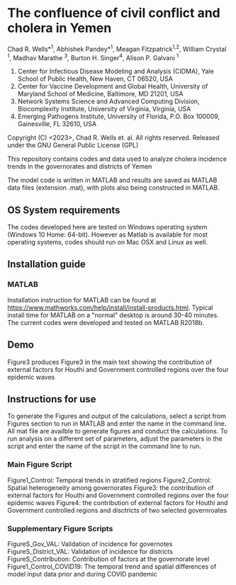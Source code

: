 # The confluence of civil conflict and cholera in Yemen
Chad R. Wells*<sup>1</sup>, Abhishek Pandey*<sup>1</sup>, Meagan Fitzpatrick<sup>1,2</sup>, William Crystal <sup>1</sup>, Madhav Marathe <sup>3</sup>, Burton H. Singer<sup>4</sup>, Alison P. Galvani <sup>1</sup>

1. Center for Infectious Disease Modeling and Analysis (CIDMA), Yale School of Public Health, New Haven, CT 06520, USA
2. Center for Vaccine Development and Global Health, University of Maryland School of Medicine, Baltimore, MD 21201, USA
3. Network Systems Science and Advanced Computing Division, Biocomplexity Institute, University of Virginia, Virginia, USA
4. Emerging Pathogens Institute, University of Florida, P.O. Box 100009, Gainesville, FL 32610, USA

Copyright (C) <2023>, Chad R. Wells et. al. All rights reserved. Released under the GNU General Public License (GPL)

This repository contains codes and data used to analyze cholera incidence trends in the governorates and districts of Yemen

The model code is written in MATLAB and results are saved as MATLAB data files (extension .mat), with plots also being constructed in MATLAB. 

## OS System requirements
The codes developed here are tested on Windows operating system (Windows 10 Home: 64-bit). However as Matlab is available for most operating systems, codes should run on Mac OSX and Linux as well.

## Installation guide
### MATLAB
Installation instruction for MATLAB can be found at https://www.mathworks.com/help/install/install-products.html. Typical install time for MATLAB on a "normal" desktop is around 30-40 minutes. The current codes were developed and tested on MATLAB R2018b.

## Demo
Figure3 produces Figure3 in the main text showing the contribution of external factors for Houthi and Government controlled regions over the four epidemic waves

## Instructions for use
To generate the Figures and output of the calculations, select a script from Figures section to run in MATLAB and enter the name in the command line. All mat file are availble to generate figures and conduct the calculations. To run analysis on a different set of parameters, adjust the parameters in the script and enter the name of the script in the command line to run.

### Main Figure Script
Figure1_Control: Temporal trends in stratified regions
Figure2_Control: Spatial heterogeneity among governorates
Figure3: the contribution of external factors for Houthi and Government controlled regions over the four epidemic waves
Figure4: the contribution of external factors for Houthi and Government controlled regions and disctricts of two selected governroates

### Supplementary Figure Scripts
FigureS_Gov_VAL: Validation of incidence for governotes
FigureS_District_VAL: Validation of incidence for districts
FigureS_Contribution: Contribution of factors at the governorate level
Figure1_Control_COVID19: The temporal trend and spatial differences of model input data prior and during COVID pandemic
